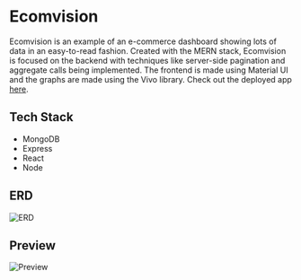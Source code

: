 # Ecomvision
Ecomvision is an example of an e-commerce dashboard showing lots of data in an easy-to-read fashion. Created with the MERN stack, Ecomvision is focused on the backend with techniques like server-side pagination and aggregate calls being implemented. The frontend is made using Material UI and the graphs are made using the Vivo library. Check out the deployed app [here](https://ecomvision-production.up.railway.app).

## Tech Stack
- MongoDB
- Express
- React
- Node

## ERD
![ERD](https://i.imgur.com/S5gxv1y.png)

## Preview
![Preview](https://i.imgur.com/jhHrAWr.png)

